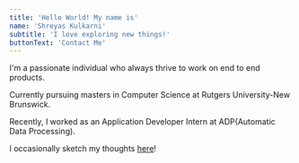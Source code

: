 ```yaml
---
title: 'Hello World! My name is'
name: 'Shreyas Kulkarni'
subtitle: 'I love exploring new things!'
buttonText: 'Contact Me'
---
```


I'm a passionate individual who always thrive to work on end to end products.

Currently pursuing masters in Computer Science at Rutgers University-New Brunswick.

Recently, I worked as an Application Developer Intern at ADP(Automatic Data Processing).

I occasionally sketch my thoughts [here](https://in.pinterest.com/shreyaspk10/)!
